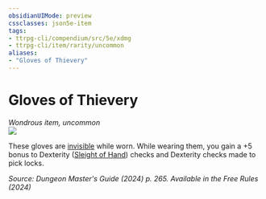 ```yaml
---
obsidianUIMode: preview
cssclasses: json5e-item
tags:
- ttrpg-cli/compendium/src/5e/xdmg
- ttrpg-cli/item/rarity/uncommon
aliases: 
- "Gloves of Thievery"
---
```

# Gloves of Thievery
*Wondrous item, uncommon*  
![](2-Mechanics/CLI/items/img/gloves-of-thievery.webp#right)


These gloves are [invisible](2-Mechanics/CLI/rules/conditions.md#Invisible) while worn. While wearing them, you gain a +5 bonus to Dexterity ([Sleight of Hand](2-Mechanics/CLI/rules/skills.md#Sleight%20of%20Hand)) checks and Dexterity checks made to pick locks.

*Source: Dungeon Master's Guide (2024) p. 265. Available in the Free Rules (2024)*